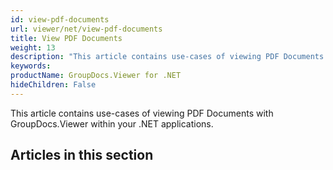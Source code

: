 ```yaml
---
id: view-pdf-documents
url: viewer/net/view-pdf-documents
title: View PDF Documents
weight: 13
description: "This article contains use-cases of viewing PDF Documents with GroupDocs.Viewer within your .NET applications."
keywords: 
productName: GroupDocs.Viewer for .NET
hideChildren: False
---
```

This article contains use-cases of viewing PDF Documents with GroupDocs.Viewer within your .NET applications.

## Articles in this section

####
